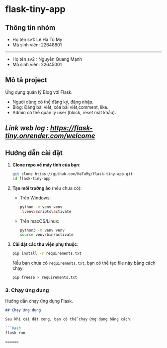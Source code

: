 # flask-tiny-app
## Thông tin nhóm
- Họ tên sv1: Lê Hà Tú My
- Mã sinh viên: 22648801
---------------------------------
- Họ tên sv2 : Nguyễn Quang Mạnh
- Mã sinh viên: 22645001

## Mô tả project
Ứng dụng quản lý Blog với Flask.  
- Người dùng có thể đăng ký, đăng nhập.
- Blog: Đăng bài viết, xóa bài viết,comment, like.
- Admin có thể quản lý user (block, reset mật khẩu).

## *Link web log : https://flask-tiny.onrender.com/welcome*

## Hướng dẫn cài đặt
1. **Clone repo về máy tính của bạn**:

    ```bash
    git clone https://github.com/HaTuMy/flask-tiny-app.git
    cd flask-tiny-app
    ```

2. **Tạo môi trường ảo** (nếu chưa có):

    - Trên Windows:

      ```bash
      python -m venv venv
      .\venv\Scripts\activate
      ```

    - Trên macOS/Linux:

      ```bash
      python3 -m venv venv
      source venv/bin/activate
      ```

3. **Cài đặt các thư viện phụ thuộc**:

    ```bash
    pip install -r requirements.txt
    ```

    Nếu bạn chưa có `requirements.txt`, bạn có thể tạo file này bằng cách chạy:

    ```bash
    pip freeze > requirements.txt
    ```

### 3. Chạy ứng dụng
Hướng dẫn chạy ứng dụng Flask.

```markdown
## Chạy ứng dụng

Sau khi cài đặt xong, bạn có thể chạy ứng dụng bằng cách:

```bash
flask run

======

